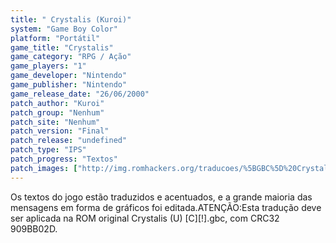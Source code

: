 ```yaml
---
title: " Crystalis (Kuroi)"
system: "Game Boy Color"
platform: "Portátil"
game_title: "Crystalis"
game_category: "RPG / Ação"
game_players: "1"
game_developer: "Nintendo"
game_publisher: "Nintendo"
game_release_date: "26/06/2000"
patch_author: "Kuroi"
patch_group: "Nenhum"
patch_site: "Nenhum"
patch_version: "Final"
patch_release: "undefined"
patch_type: "IPS"
patch_progress: "Textos"
patch_images: ["http://img.romhackers.org/traducoes/%5BGBC%5D%20Crystalis%20-%20Kuroi%20-%201.png","http://img.romhackers.org/traducoes/%5BGBC%5D%20Crystalis%20-%20Kuroi%20-%202.png","http://img.romhackers.org/traducoes/%5BGBC%5D%20Crystalis%20-%20Kuroi%20-%203.png"]
---
```

Os textos do jogo estão traduzidos e acentuados, e a grande maioria das mensagens em forma de gráficos foi editada.ATENÇÃO:Esta tradução deve ser aplicada na ROM original Crystalis (U) [C][!].gbc, com CRC32 909BB02D.